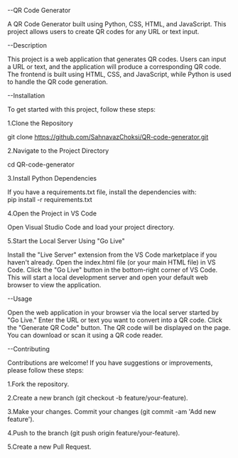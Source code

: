 --QR Code Generator 

A QR Code Generator built using Python, CSS, HTML, and JavaScript. 
This project allows users to create QR codes for any URL or text input.  

--Description 

This project is a web application that generates QR codes. 
Users can input a URL or text, and the application will produce a corresponding QR code. 
The frontend is built using HTML, CSS, and JavaScript, while Python is used to handle the QR code generation.  

--Installation 

To get started with this project, follow these steps:  

1.Clone the Repository

git clone https://github.com/SahnavazChoksi/QR-code-generator.git 

2.Navigate to the Project Directory  

cd QR-code-generator 

3.Install Python Dependencies  

If you have a requirements.txt file, install the dependencies with:  
pip install -r requirements.txt 

4.Open the Project in VS Code 

Open Visual Studio Code and load your project directory.  

5.Start the Local Server Using "Go Live"  

Install the "Live Server" extension from the VS Code marketplace if you haven't already. 
Open the index.html file (or your main HTML file) in VS Code. Click the "Go Live" button in the bottom-right corner of VS Code. 
This will start a local development server and open your default web browser to view the application. 

--Usage 

Open the web application in your browser via the local server started by "Go Live." 
Enter the URL or text you want to convert into a QR code. Click the "Generate QR Code" button. 
The QR code will be displayed on the page. You can download or scan it using a QR code reader. 

--Contributing 

Contributions are welcome! If you have suggestions or improvements, please follow these steps:  

1.Fork the repository. 

2.Create a new branch (git checkout -b feature/your-feature). 

3.Make your changes. Commit your changes (git commit -am 'Add new feature'). 

4.Push to the branch (git push origin feature/your-feature). 

5.Create a new Pull Request. 

